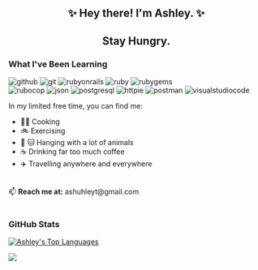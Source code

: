 <div align="center">
  
## ✨ Hey there! I'm Ashley. ✨ 

  
## Stay Hungry.    
</div>
<h3> What I've Been Learning </h3>

![github](https://img.shields.io/badge/GitHub-000000?style=for-the-badge&logo=GitHub&logoColor=white)
![git](https://img.shields.io/badge/git-000000?style=for-the-badge&logo=git&logoColor=red)
![rubyonrails](https://img.shields.io/badge/rubyonrails-000000?style=for-the-badge&logo=rubyonrails&logoColor=red)
![ruby](https://img.shields.io/badge/ruby-000000?style=for-the-badge&logo=ruby&logoColor=red)
![rubygems](https://img.shields.io/badge/rubygems-000000?style=for-the-badge&logo=rubygems&logoColor=red)
<br>
![rubocop](https://img.shields.io/badge/rubocop-000000?style=for-the-badge&logo=rubocop&logoColor=red)
![json](https://img.shields.io/badge/json-000000?style=for-the-badge&logo=json&logoColor=white)
![postgresql](https://img.shields.io/badge/postgresql-000000?style=for-the-badge&logo=postgresql&logoColor=light-blue)
![httpie](https://img.shields.io/badge/httpie-000000?style=for-the-badge&logo=httpie&logoColor=teal)
![postman](https://img.shields.io/badge/postman-000000?style=for-the-badge&logo=postman&logoColor=orange)
![visualstudiocode](https://img.shields.io/badge/visualstudiocode-000000?style=for-the-badge&logo=visualstudiocode&logoColor=grey)


In my limited free time, you can find me:
<br>
- 👩‍🍳 Cooking
- 🚲 Exercising
- 🐶 🐱 Hanging with a lot of animals
- ☕️ Drinking far too much coffee
- ✈️ Travelling anywhere and everywhere

<br>
📫 <b>Reach me at:</b> ashuhleyt@gmail.com
<br>

<br>
<h3>GitHub Stats</h3>

[![Ashley's Top Languages](https://github-readme-stats.vercel.app/api/top-langs/?username=ashuhleyt)](https://github.com/anuraghazra/github-readme-stats)

![](https://github-readme-stats.vercel.app/api?username=ashuhleyt&show_icons=true&hide_border=true)
<!---
ashuhleyt/ashuhleyt is a ✨ special ✨ repository because its `README.md` (this file) appears on your GitHub profile.
You can click the Preview link to take a look at your changes.
--->
